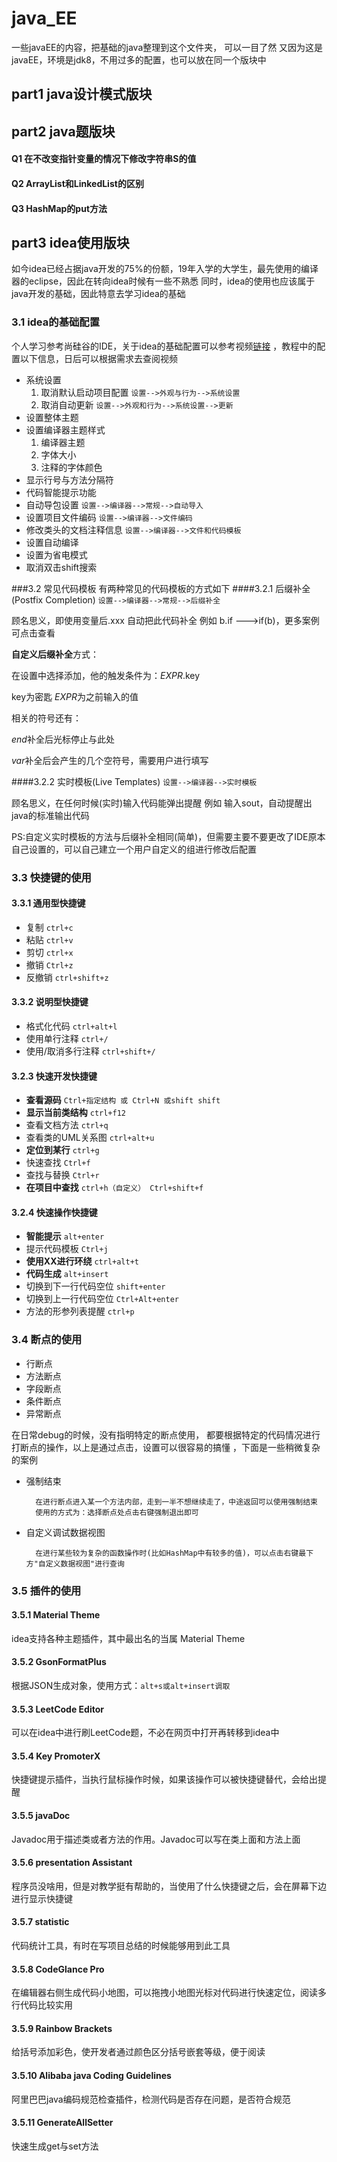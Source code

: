 # java_EE
 一些javaEE的内容，把基础的java整理到这个文件夹，
 可以一目了然 又因为这是javaEE，环境是jdk8，不用过多的配置，也可以放在同一个版块中

## part1 java设计模式版块

## part2 java题版块
 #### Q1 在不改变指针变量的情况下修改字符串S的值
 #### Q2 ArrayList和LinkedList的区别
 #### Q3 HashMap的put方法

## part3 idea使用版块
 如今idea已经占据java开发的75%的份额，19年入学的大学生，最先使用的编译器的eclipse，因此在转向idea时候有一些不熟悉
 同时，idea的使用也应该属于java开发的基础，因此特意去学习idea的基础
 
### 3.1 idea的基础配置
 个人学习参考尚硅谷的IDE，关于idea的基础配置可以参考视频[链接](https://www.bilibili.com/video/BV1CK411d7aA?p=8)
 ，教程中的配置以下信息，日后可以根据需求去查阅视频
* 系统设置
  1. 取消默认启动项目配置
   `设置-->外观与行为-->系统设置`
  2. 取消自动更新
  `设置-->外观和行为-->系统设置-->更新`
* 设置整体主题
* 设置编译器主题样式
  1. 编译器主题
  2. 字体大小
  3. 注释的字体颜色
* 显示行号与方法分隔符
* 代码智能提示功能
* 自动导包设置
  `设置-->编译器-->常规-->自动导入`
* 设置项目文件编码
  `设置-->编译器-->文件编码`
* 修改类头的文档注释信息
  `设置-->编译器-->文件和代码模板`
* 设置自动编译
* 设置为省电模式
* 取消双击shift搜索

###3.2 常见代码模板
有两种常见的代码模板的方式如下
####3.2.1 后缀补全(Postfix Completion)
`设置-->编译器-->常规-->后缀补全`

顾名思义，即使用变量后.xxx 自动把此代码补全
例如 b.if  --->if(b)，更多案例可点击查看

**自定义后缀补全**方式：

在设置中选择添加，他的触发条件为：$EXPR$.key

key为密匙 $EXPR$为之前输入的值

相关的符号还有：

$end$补全后光标停止与此处

$var$补全后会产生的几个空符号，需要用户进行填写


####3.2.2 实时模板(Live Templates)
`设置-->编译器-->实时模板`

顾名思义，在任何时候(实时)输入代码能弹出提醒
例如 输入sout，自动提醒出java的标准输出代码

PS:自定义实时模板的方法与后缀补全相同(简单)，但需要主要不要更改了IDE原本自己设置的，可以自己建立一个用户自定义的组进行修改后配置


### 3.3 快捷键的使用
#### 3.3.1 通用型快捷键
* 复制 `ctrl+c`
* 粘贴 `ctrl+v`
* 剪切 `ctrl+x`
* 撤销 `Ctrl+z`
* 反撤销 `ctrl+shift+z`

#### 3.3.2 说明型快捷键
* 格式化代码 `ctrl+alt+l`
* 使用单行注释 `ctrl+/`
* 使用/取消多行注释 `ctrl+shift+/`

#### 3.2.3 快速开发快捷键
* **查看源码** `Ctrl+指定结构 或 Ctrl+N 或shift shift`
* **显示当前类结构** `ctrl+f12`
* 查看文档方法 `ctrl+q`
* 查看类的UML关系图 `ctrl+alt+u`
* **定位到某行** `ctrl+g`
* 快速查找 `Ctrl+f`
* 查找与替换 `Ctrl+r`
* **在项目中查找** `ctrl+h（自定义） Ctrl+shift+f`

#### 3.2.4 快速操作快捷键
* **智能提示** `alt+enter`
* 提示代码模板 `Ctrl+j`
* **使用XX进行环绕** `ctrl+alt+t`
* **代码生成** `alt+insert`
* 切换到下一行代码空位 `shift+enter`
* 切换到上一行代码空位 `Ctrl+Alt+enter`
* 方法的形参列表提醒 `ctrl+p`



### 3.4 断点的使用
* 行断点
* 方法断点
* 字段断点
* 条件断点
* 异常断点

在日常debug的时候，没有指明特定的断点使用，
都要根据特定的代码情况进行打断点的操作，以上是通过点击，设置可以很容易的搞懂
，下面是一些稍微复杂的案例

* 强制结束

        在进行断点进入某一个方法内部，走到一半不想继续走了，中途返回可以使用强制结束
        使用的方式为：选择断点处点击右键强制退出即可

* 自定义调试数据视图

        在进行某些较为复杂的函数操作时(比如HashMap中有较多的值)，可以点击右键最下方"自定义数据视图"进行查询

### 3.5 插件的使用
#### 3.5.1 Material Theme

 idea支持各种主题插件，其中最出名的当属 Material Theme
 
#### 3.5.2 GsonFormatPlus
 
 根据JSON生成对象，使用方式：`alt+s或alt+insert调取`
 
#### 3.5.3 LeetCode Editor
 
 可以在idea中进行刷LeetCode题，不必在网页中打开再转移到idea中
 
#### 3.5.4 Key PromoterX

 快捷键提示插件，当执行鼠标操作时候，如果该操作可以被快捷键替代，会给出提醒
 
#### 3.5.5 javaDoc

Javadoc用于描述类或者方法的作用。Javadoc可以写在类上面和方法上面

#### 3.5.6 presentation Assistant

程序员没啥用，但是对教学挺有帮助的，当使用了什么快捷键之后，会在屏幕下边进行显示快捷键

#### 3.5.7 statistic

代码统计工具，有时在写项目总结的时候能够用到此工具

#### 3.5.8 CodeGlance Pro

在编辑器右侧生成代码小地图，可以拖拽小地图光标对代码进行快速定位，阅读多行代码比较实用

#### 3.5.9 Rainbow Brackets

给括号添加彩色，使开发者通过颜色区分括号嵌套等级，便于阅读

#### 3.5.10 Alibaba java Coding Guidelines

阿里巴巴java编码规范检查插件，检测代码是否存在问题，是否符合规范

#### 3.5.11 GenerateAllSetter

快速生成get与set方法



